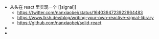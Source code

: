 - 从头在 react 里实现一个 [[signal]]
	- https://twitter.com/nanxiaobei/status/1640394723922964483
	- https://www.lksh.dev/blog/writing-your-own-reactive-signal-library
	- https://github.com/nanxiaobei/solid-react
-
-